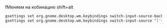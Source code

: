 fМеняем на кобинацию shift+alt
```bash
gsettings set org.gnome.desktop.wm.keybindings switch-input-source-backward "['<Alt>Shift_L']"
gsettings set org.gnome.desktop.wm.keybindings switch-input-source "['<Shift>Alt_L']"
```